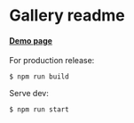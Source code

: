 # Gallery readme

#### [Demo page](https://glebvoronin13.github.io/gallery/dist/index.html)

For production release:
```
$ npm run build
```
Serve dev:
```sh
$ npm run start
```
